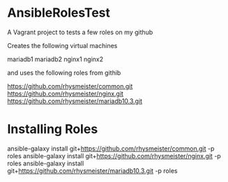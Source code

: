 # AnsibleRolesTest

A Vagrant project to tests a few roles on my github


Creates the following virtual machines

mariadb1
mariadb2
nginx1
nginx2

and uses the following roles from githib

https://github.com/rhysmeister/common.git
https://github.com/rhysmeister/nginx.git
https://github.com/rhysmeister/mariadb10.3.git

# Installing Roles

ansible-galaxy install git+https://github.com/rhysmeister/common.git -p roles
ansible-galaxy install git+https://github.com/rhysmeister/nginx.git -p roles
ansible-galaxy install git+https://github.com/rhysmeister/mariadb10.3.git -p roles
